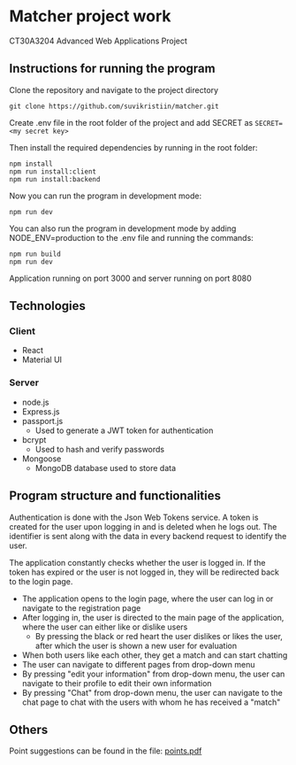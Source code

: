 # Matcher project work

CT30A3204 Advanced Web Applications Project

## Instructions for running the program

Clone the repository and navigate to the project directory
```
git clone https://github.com/suvikristiin/matcher.git
```

Create .env file in the root folder of the project and add SECRET as `SECRET=<my secret key>`

Then install the required dependencies by running in the root folder:
```
npm install
npm run install:client
npm run install:backend
```

Now you can run the program in development mode:
```
npm run dev
```

You can also run the program in development mode by adding NODE_ENV=production to the .env file and running the commands:

```
npm run build
npm run dev
```

Application running on port 3000 and server running on port 8080

## Technologies

### Client
- React
- Material UI

### Server
- node.js
- Express.js
- passport.js
  - Used to generate a JWT token for authentication
- bcrypt
  - Used to hash and verify passwords
- Mongoose
  - MongoDB database used to store data
  

## Program structure and functionalities

Authentication is done with the Json Web Tokens service. A token is created for the user upon logging in and is deleted when he logs out. The identifier is sent along with the data in every backend request to identify the user.

The application constantly checks whether the user is logged in. If the token has expired or the user is not logged in, they will be redirected back to the login page.

- The application opens to the login page, where the user can log in or navigate to the registration page
- After logging in, the user is directed to the main page of the application, where the user can either like or dislike users
  - By pressing the black or red heart the user dislikes or likes the user, after which the user is shown a new user for evaluation
- When both users like each other, they get a match and can start chatting
- The user can navigate to different pages from drop-down menu
- By pressing "edit your information" from drop-down menu, the user can navigate to their profile to edit their own information
- By pressing "Chat" from drop-down menu, the user can navigate to the chat page to chat with the users with whom he has received a "match"

## Others

Point suggestions can be found in the file: [points.pdf](points.pdf)
